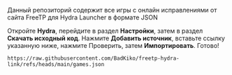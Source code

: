 Данный репозиторий содержит все игры с онлайн исправлениями от сайта FreeTP для Hydra Launcher в формате JSON

Откройте **Hydra**, перейдите в раздел **Настройки**, затем в раздел **Скачать исходный код**. Нажмите **Добавить источник**, вставьте ссылку указанную ниже, нажмите Проверить, затем **Импортировать**. Готово!

`https://raw.githubusercontent.com/BadKiko/freetp-hydra-link/refs/heads/main/games.json`
